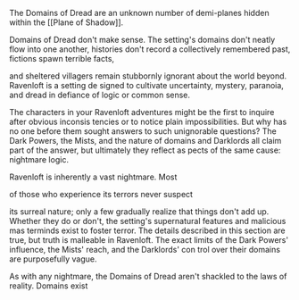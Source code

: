 The Domains of Dread are an unknown number of demi-planes hidden within the [[Plane of Shadow]].

Domains of Dread don't make sense. The setting's domains don't neatly flow into one another, histories don't record a collectively remembered past, fictions spawn terrible facts,

and sheltered villagers remain stubbornly ignorant about the world beyond. Ravenloft is a setting de­ signed to cultivate uncertainty, mystery, paranoia, and dread in defiance of logic or common sense.

The characters in your Ravenloft adventures might be the first to inquire after obvious inconsis­ tencies or to notice plain impossibilities. But why has no one before them sought answers to such unignorable questions? The Dark Powers, the Mists, and the nature of domains and Darklords all claim part of the answer, but ultimately they reflect as­ pects of the same cause: nightmare logic.

Ravenloft is inherently a vast nightmare. Most

of those who experience its terrors never suspect

its surreal nature; only a few gradually realize that things don't add up. Whether they do or don't, the setting's supernatural features and malicious mas­ terminds exist to foster terror. The details described in this section are true, but truth is malleable in Ravenloft. The exact limits of the Dark Powers' influence, the Mists' reach, and the Darklords' con­ trol over their domains are purposefully vague.

As with any nightmare, the Domains of Dread aren't shackled to the laws of reality. Domains exist